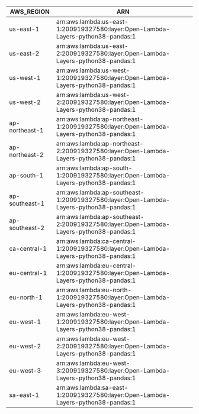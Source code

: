 AWS_REGION      |  ARN
----------------|---------------------------------------------------------------------------------------
us-east-1       |  arn:aws:lambda:us-east-1:200919327580:layer:Open-Lambda-Layers-python38-pandas:1
us-east-2       |  arn:aws:lambda:us-east-2:200919327580:layer:Open-Lambda-Layers-python38-pandas:1
us-west-1       |  arn:aws:lambda:us-west-1:200919327580:layer:Open-Lambda-Layers-python38-pandas:1
us-west-2       |  arn:aws:lambda:us-west-2:200919327580:layer:Open-Lambda-Layers-python38-pandas:1
ap-northeast-1  |  arn:aws:lambda:ap-northeast-1:200919327580:layer:Open-Lambda-Layers-python38-pandas:1
ap-northeast-2  |  arn:aws:lambda:ap-northeast-2:200919327580:layer:Open-Lambda-Layers-python38-pandas:1
ap-south-1      |  arn:aws:lambda:ap-south-1:200919327580:layer:Open-Lambda-Layers-python38-pandas:1
ap-southeast-1  |  arn:aws:lambda:ap-southeast-1:200919327580:layer:Open-Lambda-Layers-python38-pandas:1
ap-southeast-2  |  arn:aws:lambda:ap-southeast-2:200919327580:layer:Open-Lambda-Layers-python38-pandas:1
ca-central-1    |  arn:aws:lambda:ca-central-1:200919327580:layer:Open-Lambda-Layers-python38-pandas:1
eu-central-1    |  arn:aws:lambda:eu-central-1:200919327580:layer:Open-Lambda-Layers-python38-pandas:1
eu-north-1      |  arn:aws:lambda:eu-north-1:200919327580:layer:Open-Lambda-Layers-python38-pandas:1
eu-west-1       |  arn:aws:lambda:eu-west-1:200919327580:layer:Open-Lambda-Layers-python38-pandas:1
eu-west-2       |  arn:aws:lambda:eu-west-2:200919327580:layer:Open-Lambda-Layers-python38-pandas:1
eu-west-3       |  arn:aws:lambda:eu-west-3:200919327580:layer:Open-Lambda-Layers-python38-pandas:1
sa-east-1       |  arn:aws:lambda:sa-east-1:200919327580:layer:Open-Lambda-Layers-python38-pandas:1
